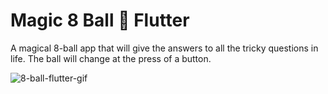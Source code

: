 # Magic 8 Ball :8ball: Flutter

A magical 8-ball app that will give the answers to all the tricky questions in life. The ball will change at the press of a button. 

![8-ball-flutter-gif](https://user-images.githubusercontent.com/50670255/69490056-dc553b80-0e4f-11ea-9c22-53a35063d4b5.gif)

